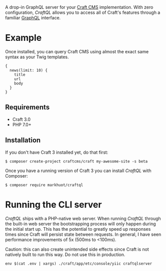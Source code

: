 A drop-in GraphQL server for your [Craft CMS](https://craftcms.com/) implementation. With zero configuration, _CraftQL_ allows you to access all of Craft's features through a familiar [GraphQL](http://graphql.org) interface.

# Example

Once installed, you can query Craft CMS using almost the exact same syntax as your Twig templates.

```gql
{
  news(limit: 10) {
    title
    url
    body
  }
}
```

## Requirements

- Craft 3.0
- PHP 7.0+

## Installation

If you don't have Craft 3 installed yet, do that first:

```shell
$ composer create-project craftcms/craft my-awesome-site -s beta
```

Once you have a running version of Craft 3 you can install _CraftQL_ with Composer:

```shell
$ composer require markhuot/craftql
```

# Running the CLI server

_CraftQL_ ships with a PHP-native web server. When running _CraftQL_ through the built-in web server the bootstrapping process will only happen during the initial start up. This has the potential to greatly speed up responses times since Craft will persist state between requests. In general, I have seen performance improvements of 5x (500ms to <100ms).

Caution: this can also create unintended side effects since Craft is not natively built to run this way. Do not use this in production.

```
env $(cat .env | xargs) ./craft/app/etc/console/yiic craftqlserver
```
